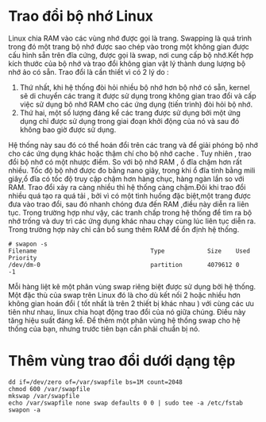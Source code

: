 # Trao đổi bộ nhớ Linux

Linux chia RAM vào các vùng nhớ được gọi là trang. Swapping là quá trình trong đó một trang bộ nhớ được sao chép vào trong một không gian được cấu hình sẵn trên đĩa cứng, được gọi là swap, nơi cung cấp bộ nhớ.Kết hợp kích thước của bộ nhớ và trao đổi không gian vật lý thành dung lượng bộ nhớ ảo có sẵn. Trao đổi là cần thiết vì có 2 lý do :
1. Thứ nhất, khi hệ thống đòi hỏi nhiều bộ nhớ hơn bộ nhớ có sẵn, kernel sẽ di chuyển các trang ít được sử dụng trong không gian trao đổi và cấp việc sử dụng bô nhớ RAM cho các ứng dụng (tiến trình) đòi hỏi bộ nhớ.
2. Thứ hai, một số lượng đáng kể các trang được sử dụng bởi một ứng dụng chỉ được sử dụng trong giai đoạn khởi động của nó và sau đó không bao giờ được sử dụng.

Hệ thống này sau đó có thể  hoán đổi trên các trang và để giải phóng bộ nhớ cho các ứng dụng khác hoặc thậm chí cho bộ nhớ cache . Tuy nhiên , trao đổi bộ nhớ có một nhược điểm. So với bộ nhớ RAM , ổ đĩa chậm hơn rất nhiều. Tốc độ bộ nhớ được đo bằng nano giây, trong khi ổ đĩa tính bằng mili giây,ổ đĩa có tốc độ truy cập chậm hơn hàng chục, hàng ngàn lần so với RAM. Trao đổi xảy ra càng nhiều thì hệ thống càng chậm.Đôi khi trao đổi nhiều quá tạo ra quá tải , bởi vì có một tình huống đặc biệt,một trang được đưa vào trao đổi, sau đó nhanh chóng đưa đến RAM ,điều này diễn ra liên tục. Trong trường hợp như vậy, các tranh chấp trong hệ thống để tìm ra bộ nhớ trống và duy trì các ứng dụng khác nhau chạy cùng lúc liên tục diễn ra. Trong trường hợp này chỉ cần bổ sung thêm RAM để ổn định hệ thống.

```
# swapon -s
Filename                                Type            Size    Used    Priority
/dev/dm-0                               partition       4079612 0       -1
```

Mỗi hàng liệt kê một phân vùng swap riêng biệt được sử dụng bởi hệ thống. Một đặc thù của swap trên Linux đó là cho dù kết nối 2 hoặc nhiều hơn không gian hoán đổi ( tốt nhất là trên 2 thiết bị khác nhau ) với cùng các ưu tiên như nhau, linux chia hoạt động trao đổi của nó giữa chúng. Điều này tăng hiệu suất đáng kể. Để thêm một phân vùng hệ thống swap cho hệ thống của bạn, nhưng trước tiên bạn cần phải chuẩn bị nó.

# Thêm vùng trao đổi dưới dạng tệp

```
dd if=/dev/zero of=/var/swapfile bs=1M count=2048
chmod 600 /var/swapfile
mkswap /var/swapfile
echo /var/swapfile none swap defaults 0 0 | sudo tee -a /etc/fstab
swapon -a
```

